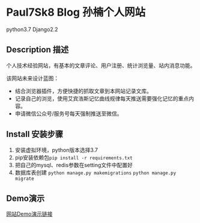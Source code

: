 # Paul7Sk8 Blog 孙楠个人网站
python3.7 Django2.2

## Description 描述
个人技术经验网站，有基本的文章评论、用户注册、统计浏览量、站内消息功能。

该网站未来设计蓝图：
+ 结合浏览器插件，方便快捷的抓取文章到本网站记录文库。
+ 记录自己的浏览，使用艾宾浩斯记忆曲线规律每天推送需要强化记忆的重点内容。
+ 申请微信公众号/服务号每天强制推送至微信。


## Install 安装步骤

1. 安装虚拟环境，python版本选择3.7
2. pip安装依赖包```pip install -r requirements.txt```
3. 把自己的mysql、redis参数在setting文件中配置好
4. 数据库表创建 ```python manage.py makemigrations``` ```python manage.py migrate```

## Demo演示

[网站Demo演示链接](http://43.226.69.84)

